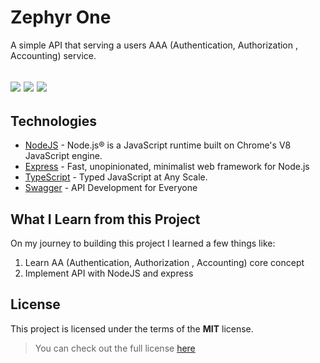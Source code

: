 # Zephyr One
A simple API that serving a users AAA (Authentication, Authorization , Accounting) service.

![](https://img.shields.io/badge/Version-1.0.0-informational?style=flat&logo=<LOGO_NAME>&logoColor=white&color=2bbc8a)
![](https://img.shields.io/badge/Build-Sucess-informational?style=flat&logo=<LOGO_NAME>&logoColor=white&color=2bbc8a)
![](https://img.shields.io/badge/NPM-6.14.8-informational?style=flat&logo=npm&logoColor=white&color=C83837)
---

## Technologies

* [NodeJS](https://nodejs.org/) - Node.js® is a JavaScript runtime built on Chrome's V8 JavaScript engine.
* [Express](https://expressjs.com/) - Fast, unopinionated, minimalist web framework for Node.js
* [TypeScript](https://www.typescriptlang.org/) - Typed JavaScript at Any Scale.
* [Swagger](https://swagger.io/) - API Development
for Everyone

## What I Learn from this Project 
On my journey to building this project I learned a few things like:

1. Learn AA (Authentication, Authorization , Accounting) core concept
2. Implement API with NodeJS and express

## License
This project is licensed under the terms of the **MIT** license.
>You can check out the full license [here](https://github.com/rasatmaja/zephyr-one/blob/main/LICENSE) 